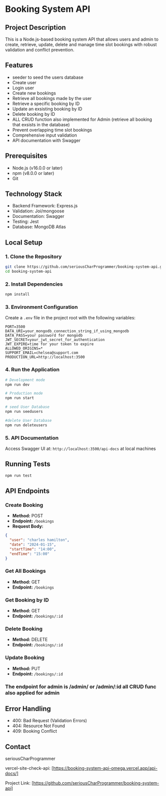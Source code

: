 # Booking System API

## Project Description

This is a Node.js-based booking system API that allows users and admin to create, retrieve, update, delete and manage time slot bookings with robust validation and conflict prevention.

## Features

- seeder to seed the users database
- Create user
- Login user
- Create new bookings
- Retrieve all bookings made by the user
- Retrieve a specific booking by ID
- Update an exsisting booking by ID
- Delete booking by ID
- ALL CRUD function also implemented for Admin (retrieve all booking that exsists in the database)
- Prevent overlapping time slot bookings
- Comprehensive input validation
- API documentation with Swagger

## Prerequisites

- Node.js (v16.0.0 or later)
- npm (v8.0.0 or later)
- Git

## Technology Stack

- Backend Framework: Express.js
- Validation: Joi/mongoose
- Documentation: Swagger
- Testing: Jest
- Database: MongoDB Atlas

## Local Setup

### 1. Clone the Repository

```bash
git clone https://github.com/seriousCharProgrammer/booking-system-api.git
cd booking-system-api
```

### 2. Install Dependencies

```bash
npm install
```

### 3. Environment Configuration

Create a `.env` file in the project root with the following variables:

```
PORT=3500
DATA_URI=your_mongodb_connection_string_if_using_mongodb
DATA_PASS=your password for mongodb
JWT_SECRET=your_jwt_secret_for_authentication
JWT_EXPIRE=time for your token to expire
ALLOWED_ORIGINS=*
SUPPORT_EMAIL=chelsea@support.com
PRODUCTION_URL=http://localhost:3500
```

### 4. Run the Application

```bash
# Development mode
npm run dev

# Production mode
npm run start

# seed User Database
npm run seedusers

#delete User Database
npm run deleteusers
```

### 5. API Documentation

Access Swagger UI at: `http://localhost:3500/api-docs` at local machines

## Running Tests

```bash
npm run test
```

## API Endpoints

### Create Booking

- **Method:** POST
- **Endpoint:** `/bookings`
- **Request Body:**

```json
{
  "user": "charles hamilton",
  "date": "2024-01-15",
  "startTime": "14:00",
  "endTime": "15:00"
}
```

### Get All Bookings

- **Method:** GET
- **Endpoint:** `/bookings`

### Get Booking by ID

- **Method:** GET
- **Endpoint:** `/bookings/:id`

### Delete Booking

- **Method:** DELETE
- **Endpoint:** `/bookings/:id`

### Update Booking

- **Method:** PUT
- **Endpoint:** `/bookings/:id`

### The endpoint for admin is /admin/ or /admin/:id all CRUD func also applied for admin

## Error Handling

- 400: Bad Request (Validation Errors)
- 404: Resource Not Found
- 409: Booking Conflict

## Contact

seriousCharProgrammer

vercel-site-check-api: [https://booking-system-api-omega.vercel.app/api-docs/]

Project Link: [https://github.com/seriousCharProgrammer/booking-system-api]

